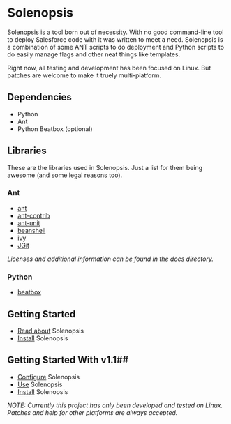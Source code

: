# Solenopsis #

Solenopsis is a tool born out of necessity. With no good command-line tool to deploy Salesforce code with it was written to meet a need. Solenopsis is a combination of some ANT scripts to do deployment and Python scripts to do easily manage flags and other neat things like templates.

Right now, all testing and development has been focused on Linux. But patches are welcome to make it truely multi-platform.

## Dependencies ##
+ Python
+ Ant
+ Python Beatbox (optional)

## Libraries ##
These are the libraries used in Solenopsis.  Just a list for them being awesome (and some legal reasons too).

### Ant ###
+ [ant](http://ant.apache.org/index.html/)
+ [ant-contrib](http://ant-contrib.sourceforge.net/)
+ [ant-unit](http://ant.apache.org/antlibs/antunit/)
+ [beanshell](http://www.beanshell.org/manual/bsf.html) 
+ [ivy](http://ant.apache.org/ivy/)
+ [JGit](http://www.eclipse.org/jgit)

_Licenses and additional information can be found in the docs directory._

### Python ###
+ [beatbox](http://code.google.com/p/salesforce-beatbox/)

## Getting Started ##
+ [Read about](https://github.com/solenopsis/Solenopsis/wiki/Solenopsis) Solenopsis
+ [Install](https://github.com/solenopsis/Solenopsis/wiki/Installation) Solenopsis

## Getting Started With v1.1##
+ [Configure](https://github.com/solenopsis/Solenopsis/wiki/1.1-Configuration) Solenopsis
+ [Use](https://github.com/solenopsis/Solenopsis/wiki/1.1-Usage---Python) Solenopsis
+ [Install](https://github.com/solenopsis/Solenopsis/wiki/1.1-Installation) Solenopsis

_NOTE: Currently this project has only been developed and tested on Linux.  Patches and help for other platforms are always accepted._